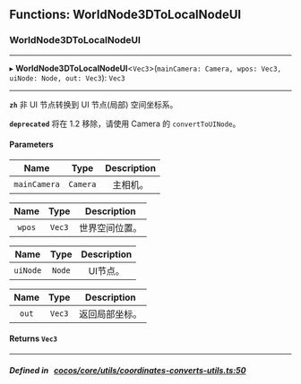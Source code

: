## Functions: WorldNode3DToLocalNodeUI

### WorldNode3DToLocalNodeUI


___
▸ **WorldNode3DToLocalNodeUI**<`Vec3`\>(`mainCamera: Camera, wpos: Vec3, uiNode: Node, out: Vec3`): `Vec3`
___



**`zh`** 
非 UI 节点转换到 UI 节点(局部) 空间坐标系。




**`deprecated`** 将在 1.2 移除，请使用 Camera 的 `convertToUINode`。



#### Parameters

| Name | Type | Description |
| :------: | :------: | :------: |
| `mainCamera` | `Camera` | 主相机。  |

| Name | Type | Description |
| :------: | :------: | :------: |
| `wpos` | `Vec3` | 世界空间位置。  |

| Name | Type | Description |
| :------: | :------: | :------: |
| `uiNode` | `Node` | UI节点。  |

| Name | Type | Description |
| :------: | :------: | :------: |
| `out` | `Vec3` | 返回局部坐标。  |


#### Returns `Vec3` 
___


##### Defined in &nbsp;   [cocos/core/utils/coordinates-converts-utils.ts:50](https://github.com/cocos-creator/engine/blob/c7bf6b8a9/cocos/core/utils/coordinates-converts-utils.ts#L50)&nbsp;
